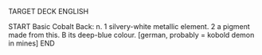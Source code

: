 TARGET DECK
ENGLISH

START
Basic
Cobalt
Back: n. 1 silvery-white metallic element. 2 a pigment made from this. B its deep-blue colour. [german, probably = kobold demon in mines]
END
